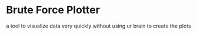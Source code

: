 # Brute Force Plotter
a tool to visualize data very quickly without using ur brain to create the plots
